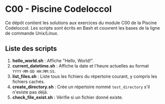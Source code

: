 # C00 - Piscine Codeloccol

Ce dépôt contient les solutions aux exercices du module C00 de la Piscine Codeloccol. Les scripts sont écrits en Bash et couvrent les bases de la ligne de commande Unix/Linux.

## Liste des scripts

1. **hello_world.sh** : Affiche "Hello, World!".
2. **current_datetime.sh** : Affiche la date et l'heure actuelles au format `YYYY-MM-DD HH:MM:SS`.
3. **list_files.sh** : Liste tous les fichiers du répertoire courant, y compris les fichiers cachés.
4. **create_directory.sh** : Crée un répertoire nommé `test_directory` s'il n'existe pas déjà.
5. **check_file_exist.sh** : Vérifie si un fichier donné existe.
